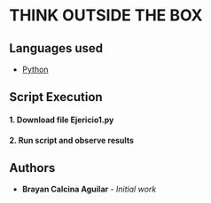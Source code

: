 # THINK OUTSIDE THE BOX

## Languages used
+ [Python](https://www.python.org/)

## Script Execution

#### 1. Download file Ejericio1.py

#### 2. Run script and observe results

## Authors

* **Brayan Calcina Aguilar** - *Initial work*


